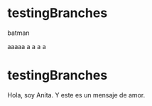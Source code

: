 # testingBranches

batman


aaaaa
a
a
a
a

# testingBranches 
Hola, soy Anita. Y este es un mensaje de amor. 

